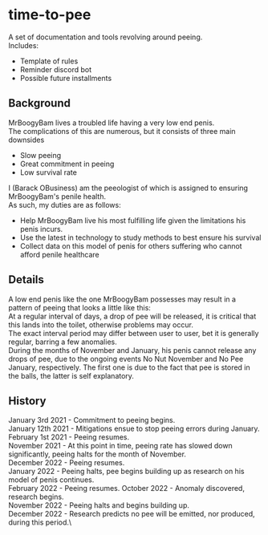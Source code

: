 # time-to-pee
A set of documentation and tools revolving around peeing.\
Includes:
* Template of rules
* Reminder discord bot
* Possible future installments


## Background
MrBoogyBam lives a troubled life having a very low end penis.\
The complications of this are numerous, but it consists of three main downsides
* Slow peeing
* Great commitment in peeing
* Low survival rate

I (Barack OBusiness) am the peeologist of which is assigned to ensuring MrBoogyBam's penile health.\
As such, my duties are as follows:
* Help MrBoogyBam live his most fulfilling life given the limitations his penis incurs.
* Use the latest in technology to study methods to best ensure his survival
* Collect data on this model of penis for others suffering who cannot afford penile healthcare

## Details
A low end penis like the one MrBoogyBam possesses may result in a pattern of peeing that looks a little like this:\
At a regular interval of days, a drop of pee will be released, it is critical that this lands into the toilet, otherwise problems may occur.\
The exact interval period may differ between user to user, bet it is generally regular, barring a few anomalies.\
During the months of November and January, his penis cannot release any drops of pee, due to the ongoing events No Nut November and No Pee January, respectively.  The first one is due to the fact that pee is stored in the balls, the latter is self explanatory.

## History
January 3rd 2021 - Commitment to peeing begins.\
January 12th 2021 - Mitigations ensue to stop peeing errors during January.\
February 1st 2021 - Peeing resumes.\
November 2021 - At this point in time, peeing rate has slowed down significantly, peeing halts for the month of November.\
December 2022 - Peeing resumes.\
January 2022 - Peeing halts, pee begins building up as research on his model of penis continues.\
February 2022 - Peeing resumes.
October 2022 - Anomaly discovered, research begins.\
November 2022 - Peeing halts and begins building up.\
December 2022 - Research predicts no pee will be emitted, nor produced, during this period.\
